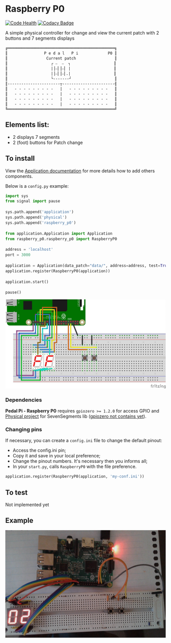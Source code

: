 # Raspberry P0

[![Code Health](https://landscape.io/github/PedalPi/Raspberry-P0/master/landscape.svg?style=flat-square)](https://landscape.io/github/PedalPi/Raspberry-P0/master) [![Codacy Badge](https://api.codacy.com/project/badge/Grade/f3e1af57f11d4d9e8be097153ce68195)](https://www.codacy.com/app/mateus-moura/Raspberry-P0?utm_source=github.com&amp;utm_medium=referral&amp;utm_content=PedalPi/Raspberry-P0&amp;utm_campaign=Badge_Grade)

A simple physical controller for change and view the current patch with 2 buttons and 7 segments displays

```
╔═══════════════════════════════════════════════╗
║                P e d a l   P i             P0 ║
║                 Current patch                 ║
║                   ┌ ⎯  ⎯  ┐                   ║
║                   |⎥⎯⎜⎥⎯⎜ |                   ║
║                   |⎥⎯⎜⎥⎯⎜.|                   ║
║                   └-------┘                   ║
║-----------------------┬-----------------------╢
║   - - - - - - - - -   |   - - - - - - - - -   ║
║   - - - - - - - - -   |   - - - - - - - - -   ║
║   - - - - - - - - -   |   - - - - - - - - -   ║
║   - - - - - - - - -   |   - - - - - - - - -   ║
╚═══════════════════════════════════════════════╝
```

## Elements list:

 - 2 displays 7 segments
 - 2 (foot) buttons for Patch change

## To install

View the [Application documentation](http://pedalpi-application.readthedocs.io/en/latest/?badge=latest#using) for more details how to add others components.

Below is a `config.py` example:

```python
import sys
from signal import pause

sys.path.append('application')
sys.path.append('physical')
sys.path.append('raspberry_p0')

from application.Application import Application
from raspberry_p0.raspberry_p0 import RaspberryP0

address = 'localhost'
port = 3000

application = Application(data_patch="data/", address=address, test=True)
application.register(RaspberryP0(application))

application.start()

pause()
```

![P0 in the Fritzing](docs/schematic.jpg)

### Dependencies

**Pedal Pi - Raspberry P0** requires `gpiozero >= 1.2.0` for access GPIO and [Physical project](http://github.com/PedalPi/Physical) for SevenSegments lib ([gpiozero not contains yet](https://github.com/RPi-Distro/python-gpiozero/issues/493)). 

### Changing pins

If necessary, you can create a `config.ini` file to change the default pinout:

* Access the config.ini pin;
* Copy it and save in your local preference; 
* Change the pinout numbers. It's necessary then you informs all;
* In your `start.py`, calls `RaspberryP0` with the file preference.
```python
application.register(RaspberryP0(application, 'my-conf.ini'))
```

## To test

Not implemented yet

## Example

![P0 in a protoboard](docs/Example.jpg)
